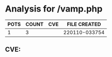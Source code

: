 # Analysis for /vamp.php
| POTS | COUNT | CVE | FILE CREATED |
|---|---|---|---|
| 1 | 3 | | 220110-033754 |

## CVE: 